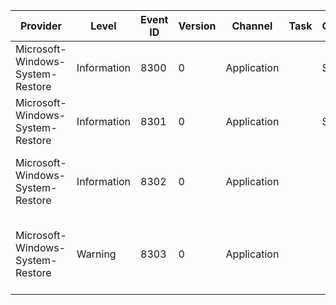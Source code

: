 Provider                          |  Level        |  Event ID  |  Version  |  Channel      |  Task  |  Opcode  |  Keyword      |  Message
----------------------------------|---------------|------------|-----------|---------------|--------|----------|---------------|----------------------------------------------------------------------------
Microsoft-Windows-System-Restore  |  Information  |  8300      |  0        |  Application  |        |  Start   |  Performance  |  Scoping started for shadowcopy {SnapshotPath}.
Microsoft-Windows-System-Restore  |  Information  |  8301      |  0        |  Application  |        |  Stop    |  Performance  |  Scoping completed for shadowcopy {SnapshotPath}.
Microsoft-Windows-System-Restore  |  Information  |  8302      |  0        |  Application  |        |          |               |  Scoping successfully completed for shadowcopy {SnapshotPath}.
Microsoft-Windows-System-Restore  |  Warning      |  8303      |  0        |  Application  |        |          |               |  Scoping unsuccessful for shadowcopy {SnapshotPath} with error {ErrorCode}.